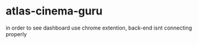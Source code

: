 # atlas-cinema-guru

in order to see dashboard use chrome extention, back-end isnt connecting properly